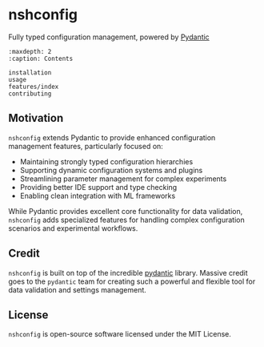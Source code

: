 # nshconfig

Fully typed configuration management, powered by [Pydantic](https://github.com/pydantic/pydantic/)

```{toctree}
:maxdepth: 2
:caption: Contents

installation
usage
features/index
contributing
```

## Motivation

`nshconfig` extends Pydantic to provide enhanced configuration management features, particularly focused on:

- Maintaining strongly typed configuration hierarchies
- Supporting dynamic configuration systems and plugins
- Streamlining parameter management for complex experiments
- Providing better IDE support and type checking
- Enabling clean integration with ML frameworks

While Pydantic provides excellent core functionality for data validation, `nshconfig` adds specialized features for handling complex configuration scenarios and experimental workflows.

## Credit

`nshconfig` is built on top of the incredible [pydantic](https://github.com/pydantic/pydantic/) library. Massive credit goes to the `pydantic` team for creating such a powerful and flexible tool for data validation and settings management.

## License

`nshconfig` is open-source software licensed under the MIT License.
